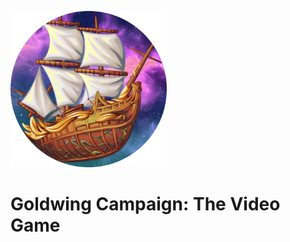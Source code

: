 <p align="centre">
<img src="images/goldwing-modified.png" alt="drawing" width="250"/>
</p>

# Goldwing Campaign: The Video Game